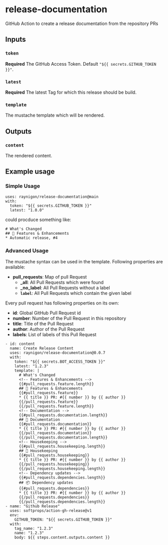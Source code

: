 # release-documentation
GitHub Action to create a release documentation from the repository PRs

## Inputs

### `token`

**Required** The GitHub Access Token. Default `"${{ secrets.GITHUB_TOKEN }}"`.

### `latest`

**Required** The latest Tag for which this release should be build.

### `template`

The mustache template which will be rendered.

## Outputs

### `content`

The rendered content.

## Example usage

### Simple Usage
```
uses: raynigon/release-documentation@main
with:
  token: "${{ secrets.GITHUB_TOKEN }}"
  latest: "1.0.0"
```
could procduce something like:

```
# What's Changed
## 🚀 Features & Enhancements
* Automatic release, #4
```

### Advanced Usage

The mustache syntax can be used in the template.
Following properties are available:
* **pull_requests**: Map of pull Request
  * **_all**: All Pull Requests which were found
  * **_no_label**: All Pull Requests without a label
  * **`label`**: All Pull Requests which contain the given label

Every pull request has following properties on its own:
* **id**: Global GitHub Pull Request id
* **number**: Number of the Pull Request in this repository
* **title**: Title of the Pull Request
* **author**: Author of the Pull Request
* **labels**: List of labels of this Pull Request

```
- id: content
  name: Create Release Content
  uses: raynigon/release-documentation@0.0.7
  with:
    token: "${{ secrets.BOT_ACCESS_TOKEN }}"
    latest: "1.2.3"
    template: |
      # What's Changed
      <!-- Features & Enhancements -->
      {{#pull_requests.feature.length}}
      ## 🚀 Features & Enhancements
      {{#pull_requests.feature}}
      * {{ title }} PR: #{{ number }} by {{ author }}
      {{/pull_requests.feature}}
      {{/pull_requests.feature.length}}
      <!-- Documentation -->
      {{#pull_requests.documentation.length}}
      ## 📖 Documentation
      {{#pull_requests.documentation}}
      * {{ title }} PR: #{{ number }} by {{ author }}
      {{/pull_requests.documentation}}
      {{/pull_requests.documentation.length}}
      <!-- Housekeeping -->
      {{#pull_requests.housekeeping.length}}
      ## 🧹 Housekeeping
      {{#pull_requests.housekeeping}}
      * {{ title }} PR: #{{ number }} by {{ author }}
      {{/pull_requests.housekeeping}}
      {{/pull_requests.housekeeping.length}}
      <!-- Dependency updates -->
      {{#pull_requests.dependencies.length}}
      ## 📦 Dependency updates
      {{#pull_requests.dependencies}}
      * {{ title }} PR: #{{ number }} by {{ author }}
      {{/pull_requests.dependencies}}
      {{/pull_requests.dependencies.length}}
- name: "Github Release"
  uses: softprops/action-gh-release@v1
  env:
    GITHUB_TOKEN: "${{ secrets.GITHUB_TOKEN }}"
  with:
    tag_name: "1.2.3"
    name: "1.2.3"
    body: ${{ steps.content.outputs.content }}
```
